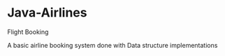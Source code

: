 # Java-Airlines
Flight Booking

A basic airline booking system done with Data structure implementations
